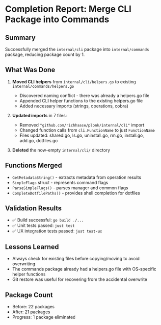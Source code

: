 # Completion Report: Merge CLI Package into Commands

## Summary
Successfully merged the `internal/cli` package into `internal/commands` package, reducing package count by 1.

## What Was Done

1. **Moved CLI helpers** from `internal/cli/helpers.go` to existing `internal/commands/helpers.go`
   - Discovered naming conflict - there was already a helpers.go file
   - Appended CLI helper functions to the existing helpers.go file
   - Added necessary imports (strings, operations, cobra)

2. **Updated imports** in 7 files:
   - Removed `"github.com/richhaase/plonk/internal/cli"` import
   - Changed function calls from `cli.FunctionName` to just `FunctionName`
   - Files updated: shared.go, ls.go, uninstall.go, rm.go, install.go, add.go, dotfiles.go

3. **Deleted** the now-empty `internal/cli/` directory

## Functions Merged
- `GetMetadataString()` - extracts metadata from operation results
- `SimpleFlags` struct - represents command flags
- `ParseSimpleFlags()` - parses manager and common flags
- `CompleteDotfilePaths()` - provides shell completion for dotfiles

## Validation Results
- ✅ Build successful: `go build ./...`
- ✅ Unit tests passed: `just test`
- ✅ UX integration tests passed: `just test-ux`

## Lessons Learned
- Always check for existing files before copying/moving to avoid overwriting
- The commands package already had a helpers.go file with OS-specific helper functions
- Git restore was useful for recovering from the accidental overwrite

## Package Count
- Before: 22 packages
- After: 21 packages
- Progress: 1 package eliminated
